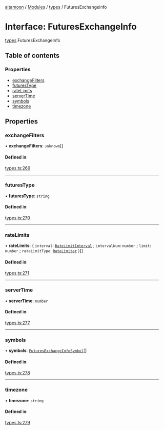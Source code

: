 [altamoon](../README.md) / [Modules](../modules.md) / [types](../modules/types.md) / FuturesExchangeInfo

# Interface: FuturesExchangeInfo

[types](../modules/types.md).FuturesExchangeInfo

## Table of contents

### Properties

- [exchangeFilters](types.FuturesExchangeInfo.md#exchangefilters)
- [futuresType](types.FuturesExchangeInfo.md#futurestype)
- [rateLimits](types.FuturesExchangeInfo.md#ratelimits)
- [serverTime](types.FuturesExchangeInfo.md#servertime)
- [symbols](types.FuturesExchangeInfo.md#symbols)
- [timezone](types.FuturesExchangeInfo.md#timezone)

## Properties

### exchangeFilters

• **exchangeFilters**: `unknown`[]

#### Defined in

[types.ts:269](https://github.com/Altamoon/altamoon/blob/198a6cd/app/api/types.ts#L269)

___

### futuresType

• **futuresType**: `string`

#### Defined in

[types.ts:270](https://github.com/Altamoon/altamoon/blob/198a6cd/app/api/types.ts#L270)

___

### rateLimits

• **rateLimits**: { `interval`: [`RateLimitInterval`](../modules/types.md#ratelimitinterval) ; `intervalNum`: `number` ; `limit`: `number` ; `rateLimitType`: [`RateLimiter`](../modules/types.md#ratelimiter)  }[]

#### Defined in

[types.ts:271](https://github.com/Altamoon/altamoon/blob/198a6cd/app/api/types.ts#L271)

___

### serverTime

• **serverTime**: `number`

#### Defined in

[types.ts:277](https://github.com/Altamoon/altamoon/blob/198a6cd/app/api/types.ts#L277)

___

### symbols

• **symbols**: [`FuturesExchangeInfoSymbol`](types.FuturesExchangeInfoSymbol.md)[]

#### Defined in

[types.ts:278](https://github.com/Altamoon/altamoon/blob/198a6cd/app/api/types.ts#L278)

___

### timezone

• **timezone**: `string`

#### Defined in

[types.ts:279](https://github.com/Altamoon/altamoon/blob/198a6cd/app/api/types.ts#L279)
